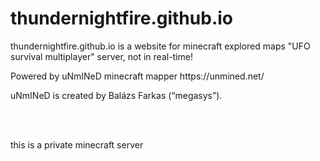 # thundernightfire.github.io

<p>thundernightfire.github.io is a website for minecraft explored maps "UFO survival multiplayer" server, not in real-time!</p>
<p>Powered by uNmINeD minecraft mapper https://unmined.net/</p>
<p>uNmINeD is created by Balázs Farkas (“megasys”).</p>
<br>
<br>
<p>this is a private minecraft server</p>
